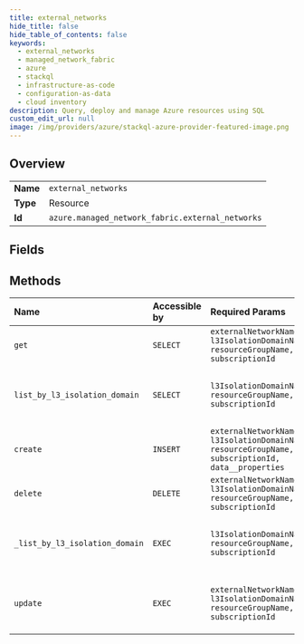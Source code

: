 ```yaml
---
title: external_networks
hide_title: false
hide_table_of_contents: false
keywords:
  - external_networks
  - managed_network_fabric
  - azure    
  - stackql
  - infrastructure-as-code
  - configuration-as-data
  - cloud inventory
description: Query, deploy and manage Azure resources using SQL
custom_edit_url: null
image: /img/providers/azure/stackql-azure-provider-featured-image.png
---
```

  
    

## Overview
<table><tbody>
<tr><td><b>Name</b></td><td><code>external_networks</code></td></tr>
<tr><td><b>Type</b></td><td>Resource</td></tr>
<tr><td><b>Id</b></td><td><code>azure.managed_network_fabric.external_networks</code></td></tr>
</tbody></table>

## Fields
## Methods
| Name | Accessible by | Required Params | Description |
|:-----|:--------------|:----------------|:------------|
| `get` | `SELECT` | `externalNetworkName, l3IsolationDomainName, resourceGroupName, subscriptionId` | Implements ExternalNetworks GET method. |
| `list_by_l3_isolation_domain` | `SELECT` | `l3IsolationDomainName, resourceGroupName, subscriptionId` | Implements External Networks list by resource group GET method. |
| `create` | `INSERT` | `externalNetworkName, l3IsolationDomainName, resourceGroupName, subscriptionId, data__properties` | Creates ExternalNetwork PUT method. |
| `delete` | `DELETE` | `externalNetworkName, l3IsolationDomainName, resourceGroupName, subscriptionId` | Implements ExternalNetworks DELETE method. |
| `_list_by_l3_isolation_domain` | `EXEC` | `l3IsolationDomainName, resourceGroupName, subscriptionId` | Implements External Networks list by resource group GET method. |
| `update` | `EXEC` | `externalNetworkName, l3IsolationDomainName, resourceGroupName, subscriptionId` | API to update certain properties of the ExternalNetworks resource. |
